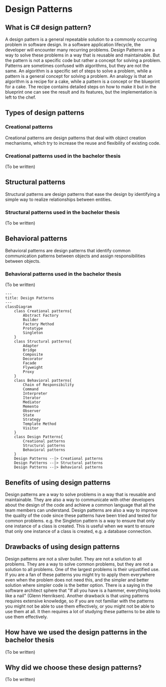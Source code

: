 # Design Patterns

## What is C# design pattern?

A design pattern is a general repeatable solution to a commonly occurring problem in software design. In a software application lifecycle, the developer will encounter many recurring problems. Design Patterns are a way to solve these problems in a way that is reusable and maintainable. But the pattern is not a specific code but rather a concept for solving a problem. Patterns are sometimes confused with algorithms, but they are not the same. An algorithm is a specific set of steps to solve a problem, while a pattern is a general concept for solving a problem. An analogy is that an algorithm is a recipe for a cake, while a pattern is a concept or the blueprint for a cake. The recipe contains detailed steps on how to make it but in the blueprint one can see the result and its features, but the implementation is left to the chef.

## Types of design patterns

### Creational patterns

Creational patterns are design patterns that deal with object creation mechanisms, which try to increase the reuse and flexibility of existing code.

### Creational patterns used in the bachelor thesis

(To be written)

## Structural patterns

Structural patterns are design patterns that ease the design by identifying a simple way to realize relationships between entities.

### Structural patterns used in the bachelor thesis

(To be written)

## Behavioral patterns

Behavioral patterns are design patterns that identify common communication patterns between objects and assign responsibilities between objects.

### Behavioral patterns used in the bachelor thesis

(To be written)

```mermaid
---
title: Design Patterns
---
classDiagram
    class Creational patterns{
        Abstract Factory
        Builder
        Factory Method
        Prototype
        Singleton
    }
    class Structural patterns{
        Adapter
        Bridge
        Composite
        Decorator
        Facade
        Flyweight
        Proxy
    }
    class Behavioral patterns{
        Chain of Responsibility
        Command
        Interpreter
        Iterator
        Mediator
        Memento
        Observer
        State
        Strategy
        Template Method
        Visitor
    }
    class Design Patterns{
        Creational patterns
        Structural patterns
        Behavioral patterns
    }
    Design Patterns --|> Creational patterns
    Design Patterns --|> Structural patterns
    Design Patterns --|> Behavioral patterns

```

## Benefits of using design patterns

Design patterns are a way to solve problems in a way that is reusable and maintainable. They are also a way to communicate with other developers about the design of the code and achieve a common language that all the team members can understand. Design patterns are also a way to improve the quality of the code since these patterns have been tried and tested for common problems. e.g. the Singleton pattern is a way to ensure that only one instance of a class is created. This is useful when we want to ensure that only one instance of a class is created, e.g. a database connection.

## Drawbacks of using design patterns

Design patterns are not a silver bullet. They are not a solution to all problems. They are a way to solve common problems, but they are not a solution to all problems. One of the largest problems is their unjustified use. If you are a fan of these patterns you might try to apply them everywhere even when the problem does not need this, and the simpler and better solution where simpler code is the better option. There is a saying in the software architect sphere that "If all you have is a hammer, everything looks like a nail" (Glenn Henriksen).
Another drawback is that using patterns requires extensive knowledge, so if you are not familiar with the patterns you might not be able to use them effectively, or you might not be able to use them at all. It then requires a lot of studying these patterns to be able to use them effectively.

## How have we used the design patterns in the bachelor thesis

(To be written)

## Why did we choose these design patterns?

(To be written)

